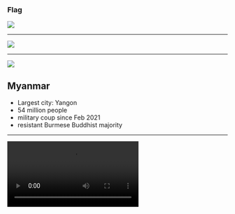 ### Flag

![](https://upload.wikimedia.org/wikipedia/commons/8/8c/Flag_of_Myanmar.svg)

---

![](https://upload.wikimedia.org/wikipedia/commons/b/b8/Location_Burma_%28Myanmar%29_ASEAN.svg)

---

![](https://res.cloudinary.com/kiekies/image/upload/v1628533110/jj8a4fm2fspe2zcv49jt.jpg)

## Myanmar

- Largest city: Yangon
- 54 million people
- military coup since Feb 2021
- resistant Burmese Buddhist majority

---

![](https://f000.backblazeb2.com/file/ccw-prayer/myanmar.mp4)
